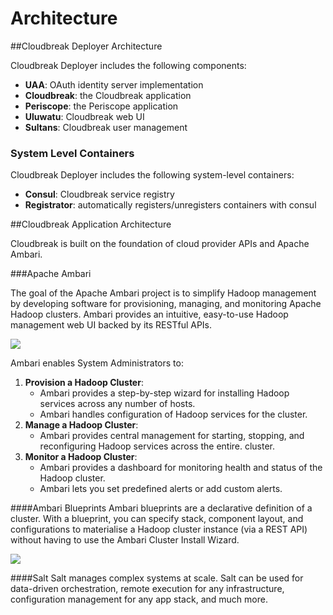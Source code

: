 # Architecture

##Cloudbreak Deployer Architecture

Cloudbreak Deployer includes the following components:  
- **UAA**: OAuth identity server implementation  
- **Cloudbreak**: the Cloudbreak application  
- **Periscope**: the Periscope application  
- **Uluwatu**: Cloudbreak web UI  
- **Sultans**: Cloudbreak user management

### System Level Containers

Cloudbreak Deployer includes the following system-level containers:  
- **Consul**: Cloudbreak service registry  
- **Registrator**: automatically registers/unregisters containers with consul  

##Cloudbreak Application Architecture

Cloudbreak is built on the foundation of cloud provider APIs and Apache Ambari.

###Apache Ambari

The goal of the Apache Ambari project is to simplify Hadoop management by developing software for provisioning, managing, and monitoring Apache Hadoop clusters. Ambari provides an intuitive, easy-to-use Hadoop management web UI backed by its RESTful APIs.

![](https://raw.githubusercontent.com/sequenceiq/cloudbreak-docs/master/docs/diagrams/ambari-overview.png)

Ambari enables System Administrators to: 

  1. **Provision a Hadoop Cluster**:  
     * Ambari provides a step-by-step wizard for installing Hadoop services across any number of hosts.
     * Ambari handles configuration of Hadoop services for the cluster.
  2. **Manage a Hadoop Cluster**:  
     * Ambari provides central management for starting, stopping, and reconfiguring Hadoop services across the entire.
   cluster.
  3. **Monitor a Hadoop Cluster**:  
     * Ambari provides a dashboard for monitoring health and status of the Hadoop cluster.
     * Ambari lets you set predefined alerts or add custom alerts.

####Ambari Blueprints
Ambari blueprints are a declarative definition of a cluster. With a blueprint, you can specify stack, component
 layout, and configurations to materialise a Hadoop cluster instance (via a REST API) without having to use the Ambari
  Cluster Install Wizard.

![](https://raw.githubusercontent.com/sequenceiq/cloudbreak/master/docs/images/ambari-create-cluster.png)

####Salt
Salt manages complex systems at scale. Salt can be used for data-driven orchestration, remote execution for any infrastructure, configuration management for any app stack, and much more.
